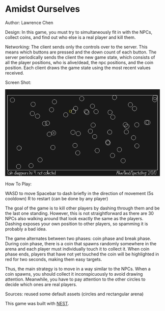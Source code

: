 # Amidst Ourselves

Author: Lawrence Chen

Design: In this game, you must try to simultaneously fit in with the NPCs, collect coins, and find out who else is a real player and kill them.

Networking: The client sends only the controls over to the server. This means which buttons are pressed and the down count of each button. The server periodically sends the client the new game state, which consists of all the player positions, who is alive/dead, the npc positions, and the coin position. Each client draws the game state using the most recent values received.

Screen Shot:

![Screen Shot](screenshot-pog.png)

How To Play:

WASD to move
Spacebar to dash briefly in the direction of movement (5s cooldown)
R to restart (can be done by any player)

The goal of the game is to kill other players by dashing through them and be the last one standing. However, this is not straightforward as there are 30 NPCs also walking around that look exactly the same as the players. Dashing exposes your own position to other players, so spamming it is probably a bad idea.

The game alternates between two phases: coin phase and break phase. During coin phase, there is a coin that spawns randomly somewhere in the arena and each player must individually touch it to collect it. When coin phase ends, players that have not yet touched the coin will be highlighted in red for two seconds, making them easy targets.

Thus, the main strategy is to move in a way similar to the NPCs. When a coin spawns, you should collect it inconspicuously to avoid drawing attention. Meanwhile, you have to pay attention to the other circles to decide which ones are real players.

Sources: reused some default assets (circles and rectangular arena)

This game was built with [NEST](NEST.md).


